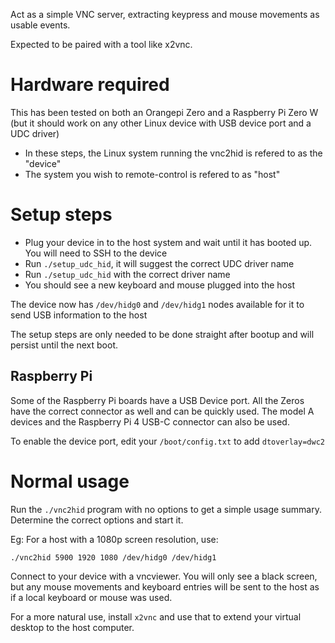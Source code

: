 Act as a simple VNC server, extracting keypress and mouse movements as usable
events.

Expected to be paired with a tool like x2vnc.

# Hardware required

This has been tested on both an Orangepi Zero and a Raspberry Pi Zero W
(but it should work on any other Linux device with USB device port and
a UDC driver)

- In these steps, the Linux system running the vnc2hid is refered to as
  the "device"
- The system you wish to remote-control is refered to as "host"


# Setup steps

- Plug your device in to the host system and wait until it has booted up.
  You will need to SSH to the device
- Run `./setup_udc_hid`, it will suggest the correct UDC driver name
- Run `./setup_udc_hid` with the correct driver name
- You should see a new keyboard and mouse plugged into the host

The device now has `/dev/hidg0` and `/dev/hidg1` nodes available for it to
send USB information to the host

The setup steps are only needed to be done straight after bootup and will
persist until the next boot.

## Raspberry Pi

Some of the Raspberry Pi boards have a USB Device port.  All the Zeros have
the correct connector as well and can be quickly used.  The model A devices
and the Raspberry Pi 4 USB-C connector can also be used.

To enable the device port, edit your `/boot/config.txt` to add `dtoverlay=dwc2`

# Normal usage

Run the `./vnc2hid` program with no options to get a simple usage summary.
Determine the correct options and start it.

Eg: For a host with a 1080p screen resolution, use:

    ./vnc2hid 5900 1920 1080 /dev/hidg0 /dev/hidg1

Connect to your device with a vncviewer.  You will only see a black screen,
but any mouse movements and keyboard entries will be sent to the host as if
a local keyboard or mouse was used.

For a more natural use, install `x2vnc` and use that to extend your virtual
desktop to the host computer.
